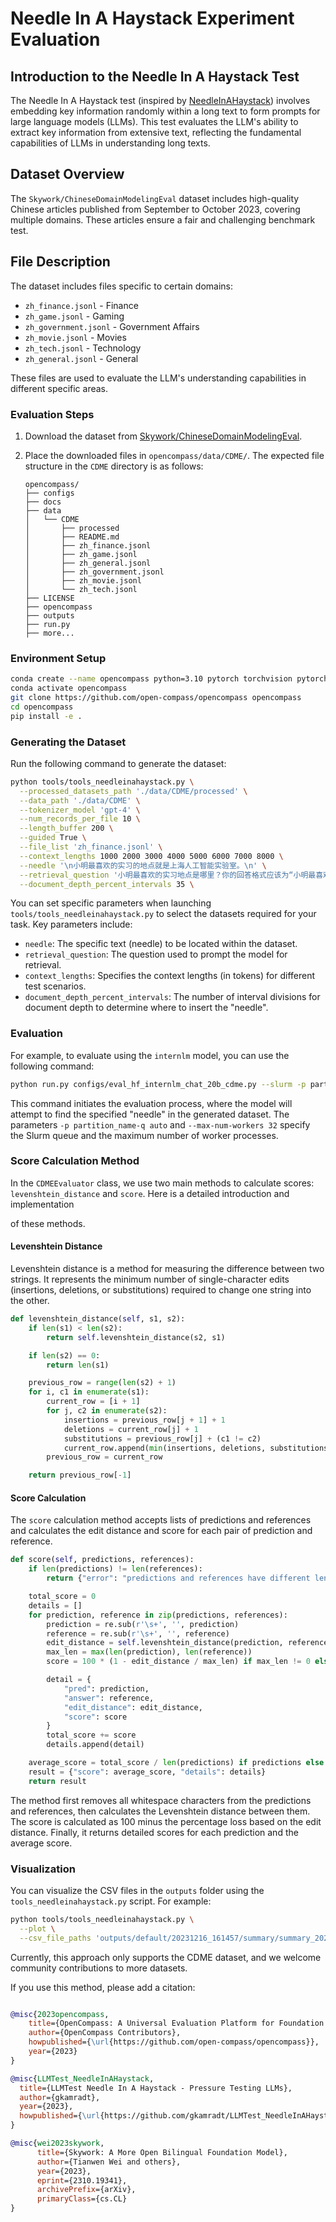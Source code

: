 # Needle In A Haystack Experiment Evaluation

## Introduction to the Needle In A Haystack Test

The Needle In A Haystack test (inspired by [NeedleInAHaystack](https://github.com/gkamradt/LLMTest_NeedleInAHaystack/blob/main/LLMNeedleHaystackTester.py)) involves embedding key information randomly within a long text to form prompts for large language models (LLMs). This test evaluates the LLM's ability to extract key information from extensive text, reflecting the fundamental capabilities of LLMs in understanding long texts.

## Dataset Overview

The `Skywork/ChineseDomainModelingEval` dataset includes high-quality Chinese articles published from September to October 2023, covering multiple domains. These articles ensure a fair and challenging benchmark test.

## File Description

The dataset includes files specific to certain domains:

- `zh_finance.jsonl` - Finance
- `zh_game.jsonl` - Gaming
- `zh_government.jsonl` - Government Affairs
- `zh_movie.jsonl` - Movies
- `zh_tech.jsonl` - Technology
- `zh_general.jsonl` - General

These files are used to evaluate the LLM's understanding capabilities in different specific areas.

### Evaluation Steps

1. Download the dataset from [Skywork/ChineseDomainModelingEval](https://huggingface.co/datasets/Skywork/ChineseDomainModelingEval/tree/main).

2. Place the downloaded files in `opencompass/data/CDME/`. The expected file structure in the `CDME` directory is as follows:

   ```
   opencompass/
   ├── configs
   ├── docs
   ├── data
   │   └── CDME
   │       ├── processed
   │       ├── README.md
   │       ├── zh_finance.jsonl
   │       ├── zh_game.jsonl
   │       ├── zh_general.jsonl
   │       ├── zh_government.jsonl
   │       ├── zh_movie.jsonl
   │       └── zh_tech.jsonl
   ├── LICENSE
   ├── opencompass
   ├── outputs
   ├── run.py
   ├── more...
   ```

### Environment Setup

```bash
conda create --name opencompass python=3.10 pytorch torchvision pytorch-cuda -c nvidia -c pytorch -y
conda activate opencompass
git clone https://github.com/open-compass/opencompass opencompass
cd opencompass
pip install -e .
```

### Generating the Dataset

Run the following command to generate the dataset:

```bash
python tools/tools_needleinahaystack.py \
  --processed_datasets_path './data/CDME/processed' \
  --data_path './data/CDME' \
  --tokenizer_model 'gpt-4' \
  --num_records_per_file 10 \
  --length_buffer 200 \
  --guided True \
  --file_list 'zh_finance.jsonl' \
  --context_lengths 1000 2000 3000 4000 5000 6000 7000 8000 \
  --needle '\n小明最喜欢的实习的地点就是上海人工智能实验室。\n' \
  --retrieval_question '小明最喜欢的实习地点是哪里？你的回答格式应该为“小明最喜欢的实习地点就是________。”' \
  --document_depth_percent_intervals 35 \
```

You can set specific parameters when launching `tools/tools_needleinahaystack.py` to select the datasets required for your task. Key parameters include:

- `needle`: The specific text (needle) to be located within the dataset.
- `retrieval_question`: The question used to prompt the model for retrieval.
- `context_lengths`: Specifies the context lengths (in tokens) for different test scenarios.
- `document_depth_percent_intervals`: The number of interval divisions for document depth to determine where to insert the "needle".

### Evaluation

For example, to evaluate using the `internlm` model, you can use the following command:

```bash
python run.py configs/eval_hf_internlm_chat_20b_cdme.py --slurm -p partition_name-q auto --max-num-workers 32
```

This command initiates the evaluation process, where the model will attempt to find the specified "needle" in the generated dataset. The parameters `-p partition_name-q auto` and `--max-num-workers 32` specify the Slurm queue and the maximum number of worker processes.

### Score Calculation Method

In the `CDMEEvaluator` class, we use two main methods to calculate scores: `levenshtein_distance` and `score`. Here is a detailed introduction and implementation

of these methods.

#### Levenshtein Distance

Levenshtein distance is a method for measuring the difference between two strings. It represents the minimum number of single-character edits (insertions, deletions, or substitutions) required to change one string into the other.

```python
def levenshtein_distance(self, s1, s2):
    if len(s1) < len(s2):
        return self.levenshtein_distance(s2, s1)

    if len(s2) == 0:
        return len(s1)

    previous_row = range(len(s2) + 1)
    for i, c1 in enumerate(s1):
        current_row = [i + 1]
        for j, c2 in enumerate(s2):
            insertions = previous_row[j + 1] + 1
            deletions = current_row[j] + 1
            substitutions = previous_row[j] + (c1 != c2)
            current_row.append(min(insertions, deletions, substitutions))
        previous_row = current_row

    return previous_row[-1]
```

#### Score Calculation

The `score` calculation method accepts lists of predictions and references and calculates the edit distance and score for each pair of prediction and reference.

```python
def score(self, predictions, references):
    if len(predictions) != len(references):
        return {"error": "predictions and references have different lengths"}

    total_score = 0
    details = []
    for prediction, reference in zip(predictions, references):
        prediction = re.sub(r'\s+', '', prediction)
        reference = re.sub(r'\s+', '', reference)
        edit_distance = self.levenshtein_distance(prediction, reference)
        max_len = max(len(prediction), len(reference))
        score = 100 * (1 - edit_distance / max_len) if max_len != 0 else 100

        detail = {
            "pred": prediction,
            "answer": reference,
            "edit_distance": edit_distance,
            "score": score
        }
        total_score += score
        details.append(detail)

    average_score = total_score / len(predictions) if predictions else 0
    result = {"score": average_score, "details": details}
    return result
```

The method first removes all whitespace characters from the predictions and references, then calculates the Levenshtein distance between them. The score is calculated as 100 minus the percentage loss based on the edit distance. Finally, it returns detailed scores for each prediction and the average score.

### Visualization

You can visualize the CSV files in the `outputs` folder using the `tools_needleinahaystack.py` script. For example:

```bash
python tools/tools_needleinahaystack.py \
  --plot \
  --csv_file_paths 'outputs/default/20231216_161457/summary/summary_20231216_161457.csv' 'outputs/default/20231217_022310/summary/summary_20231217_022310.csv'
```

Currently, this approach only supports the CDME dataset, and we welcome community contributions to more datasets.

If you use this method, please add a citation:

```bibtex

@misc{2023opencompass,
    title={OpenCompass: A Universal Evaluation Platform for Foundation Models},
    author={OpenCompass Contributors},
    howpublished={\url{https://github.com/open-compass/opencompass}},
    year={2023}
}

@misc{LLMTest_NeedleInAHaystack,
  title={LLMTest Needle In A Haystack - Pressure Testing LLMs},
  author={gkamradt},
  year={2023},
  howpublished={\url{https://github.com/gkamradt/LLMTest_NeedleInAHaystack}}
}

@misc{wei2023skywork,
      title={Skywork: A More Open Bilingual Foundation Model},
      author={Tianwen Wei and others},
      year={2023},
      eprint={2310.19341},
      archivePrefix={arXiv},
      primaryClass={cs.CL}
}

```
